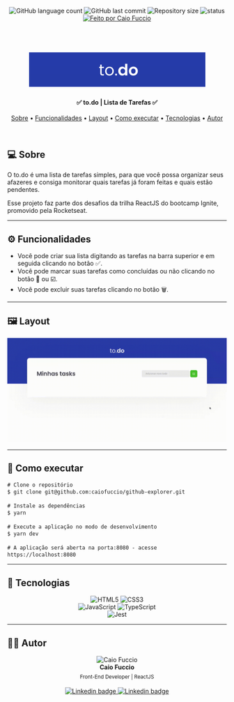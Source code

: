 <p align="center">
	<img alt="GitHub language count" src="https://img.shields.io/github/languages/count/caiofuccio/github-explorer">
	<img alt="GitHub last commit" src="https://img.shields.io/github/last-commit/caiofuccio/github-explorer">
  <img alt="Repository size" src="https://img.shields.io/github/repo-size/caiofuccio/todo-list">
  <img alt="status" src="https://img.shields.io/badge/status-finished-success">
  <a href="https://github.com/caiofuccio">
	  <img alt="Feito por Caio Fuccio" src="https://img.shields.io/badge/feito%20por-Caio%20Fuccio-9cf">
	<a/>
</p>
<br/>

<h1  align="center">
  <img alt="to.do" src="./assets/banner.png">
</h1>

<h4 align="center">
    ✅ to.do | Lista de Tarefas ✅
    <br/>
</h4>

<p align="center">
 <a href="#💻-sobre">Sobre</a> •
 <a href="#⚙️-funcionalidades">Funcionalidades</a> •
 <a href="#🖼️-layout">Layout</a> • 
 <a href="#🧰-como-executar">Como executar</a> • 
 <a href="#🚀-tecnologias">Tecnologias</a> • 
 <a href="#👨‍💻-autor">Autor</a>
</p>
<br/>

## 💻 Sobre
O to.do é uma lista de tarefas simples, para que você possa organizar seus afazeres e consiga monitorar quais tarefas já foram feitas e quais estão pendentes.

Esse projeto faz parte dos desafios da trilha ReactJS do bootcamp Ignite, promovido pela Rocketseat.

---

## ⚙️ Funcionalidades
- Você pode criar sua lista digitando as tarefas na barra superior e em seguida clicando no botão ✅.
- Você pode marcar suas tarefas como concluídas ou não clicando no botão 🔲 ou ☑️.
- Você pode excluir suas tarefas clicando no botão 🗑️.

---

## 🖼️ Layout

<img alt="Gif mostrando adicionar, completar e deletar tarefa." src="./assets/demo-web.gif">

---

## 🧰 Como executar

    # Clone o repositório
    $ git clone git@github.com:caiofuccio/github-explorer.git
	
	# Instale as dependências
	$ yarn
	
	# Execute a aplicação no modo de desenvolvimento
	$ yarn dev
	
	# A aplicação será aberta na porta:8080 - acesse https://localhost:8080

---

## 🚀 Tecnologias

<p align="center">
	<img alt="HTML5" src="https://img.shields.io/badge/html5%20-%23E34F26.svg?&style=for-the-badge&logo=html5&logoColor=white"/>
	<img alt="CSS3" src="https://img.shields.io/badge/css3%20-%231572B6.svg?&style=for-the-badge&logo=css3&logoColor=white"/>
	<br/>
	<img alt="JavaScript" src="https://img.shields.io/badge/javascript%20-%23323330.svg?&style=for-the-badge&logo=javascript&logoColor=%23F7DF1E"/>
	<img alt="TypeScript" src="https://img.shields.io/badge/typescript%20-%23007ACC.svg?&style=for-the-badge&logo=typescript&logoColor=white"/>
	<br/>
	<img alt="Jest" src="https://img.shields.io/badge/-jest-%23C21325?&style=for-the-badge&logo=jest&logoColor=white"/>

---


## 👨‍💻 Autor

<p align="center">
	<img width="120px" alt="Caio Fuccio" src="https://avatars.githubusercontent.com/u/62528140?s=460&u=f323d1d9a12ba8b63b9d2bdff4502f29f6a68416&v=4"/>
	<br/>
	<strong>Caio Fuccio</strong>
	<br/>
	<sub> Front-End Developer | ReactJS</sub>
	<br/>
	<br/>
	<a href="https://www.linkedin.com/in/caiofuccio/">
		<img alt="Linkedin badge" src="https://img.shields.io/badge/-Caio%20Fuccio-blue?style=flat-square&logo=Linkedin&logoColor=white&link=https://www.linkedin.com/in/caiofuccio/">
	</a>
	<a href="mailto:caio@gmail.com">
		<img alt="Linkedin badge" src="https://img.shields.io/badge/-caio.fuccio@gmail.com-c14438?style=flat-square&logo=Gmail&logoColor=white&link=mailto:caio.fuccio@gmail.com">
	</a>
</p>